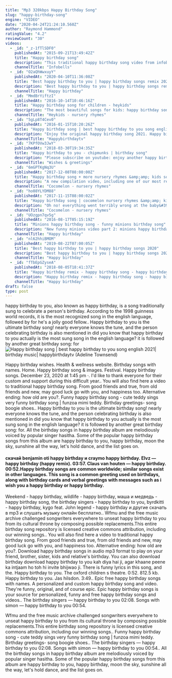 ```yaml
---
title: "Mp3 320kbps Happy Birthday Song"
slug: "happy-birthday-song"
engine: "VIDEO"
date: "2020-04-24T21:24:10.560Z"
author: "Raymond Hammond"
ratingValue: "4.2"
reviewCount: "30"
videos:
  - _id: "_z-1fTlSDF0"
    publishedAt: "2015-09-21T13:49:42Z"
    title: "Happy birthday song"
    description: "This traditional happy birthday song video from infobells is sure to create a lot of excitement in every birthday. Wishing you all the great things in life, hope this"
    channelTitle: "Infobells"
  - _id: "O2aQhWwxuyY"
    publishedAt: "2020-04-10T11:36:08Z"
    title: "Best happy birthday to you | happy birthday songs remix 2020"
    description: "Best happy birthday to you | happy birthday songs remix 2020 happy birthday song lyrics: happy birthday to you happy birthday to you happy birthday,"
    channelTitle: "Happy birthday"
  - _id: "MmdBrYiftzI"
    publishedAt: "2016-10-14T10:46:16Z"
    title: "Happy birthday song for children - heykids"
    description: "The most beautiful songs for kids: happy birthday song for children song and many more nursery rhymes! new! keykids ios app and android app! download"
    channelTitle: "Heykids - nursery rhymes"
  - _id: "5gLp8T4Cev0"
    publishedAt: "2016-01-15T10:20:26Z"
    title: "Happy birthday song | best happy birthday to you song english 2021| birthday music| happybirthdaytv"
    description: "Enjoy the original happy birthday song 2021. Happy birthday to you, hope you like this full video birthday song in english by happybirthdaytv. We wish you"
    channelTitle: "Happybirthdaytv"
  - _id: "7KPfOVw3JwY"
    publishedAt: "2018-03-30T19:34:35Z"
    title: "Happy birthday to you - chipmunks | birthday song"
    description: "Please subscribe on youtube: enjoy another happy birthday to you song (chipmunks version). Special birthday song for those you love"
    channelTitle: "Wishes & greetings"
  - _id: "6mGPTKgNq3U"
    publishedAt: "2017-12-08T08:00:00Z"
    title: "Happy birthday song + more nursery rhymes &amp;amp; kids songs - cocomelon"
    description: "A new compilation video, including one of our most recent songs, happy birthday song! watch"
    channelTitle: "Cocomelon - nursery rhymes"
  - _id: "ho08YLYDM88"
    publishedAt: "2017-11-15T08:00:02Z"
    title: "Happy birthday song | cocomelon nursery rhymes &amp;amp; kids songs"
    description: "Oh no! everything went terribly wrong at the baby&#39;s surprise birthday party! can the animals fix it in time?"
    channelTitle: "Cocomelon - nursery rhymes"
  - _id: "UOzgpn7qv5g"
    publishedAt: "2016-08-17T05:15:19Z"
    title: "Minions happy birthday song - funny minions birthday song"
    description: "New funny minions video part 2: minions happy birthday song - funny minions birthday song check out more happy birthday"
    channelTitle: "Happy birthday"
  - _id: "nl62hhiBMOM"
    publishedAt: "2019-08-22T07:00:05Z"
    title: "Best happy birthday to you | happy birthday songs 2020"
    description: "Best happy birthday to you | happy birthday songs 2020."
    channelTitle: "Happy birthday"
  - _id: "fTbEpGZyseA"
    publishedAt: "2018-08-05T18:41:37Z"
    title: "Happy birthday remix - happy birthday song - happy birthday to you"
    description: "Happy birthday remix - happy birthday song - happy birthday to you."
    channelTitle: "Happy birthday"
draft: false
type: post
---
```


happy birthday to you, also known as happy birthday, is a song traditionally sung to celebrate a person&#39;s birthday. According to the 1998 guinness world records, it is the most recognized song in the english language, followed by for he&#39;s a jolly good fellow.. Happy birthday to you is the ultimate birthday song! nearly everyone knows the tune, and the person celebrating birthday is also mentioned in did you know that happy birthday to you actually is the most sung song in the english language? it is followed by another great birthday song: for
![Happy birthday song | best happy birthday to you song english 2021| birthday music| happybirthdaytv (Adeline Townsend)](https://i.ytimg.com/vi/5gLp8T4Cev0/hqdefault.jpg "Happy birthday song | best happy birthday to you song english 2021| birthday music| happybirthdaytv (Leila Hanson)")

Happy birthday wishes. Health &amp; wellness website. Birthday songs with names. Home. Happy birthday song &amp; images. Festival. Happy birthday songs. December 23, 2020 at 1:45 pm ·. I&#39;d like to thank everyone for their custom and support during this difficult year.. You will also find here a video to traditional happy birthday song. From good friends and true, from old friends and new, may good luck go with you, and happiness too. Alternative ending: how old are you?. Funny happy birthday song - cute teddy sings very funny birthday song | funzoa mimi teddy. Birthday greetings- song boogie shoes.. Happy birthday to you is the ultimate birthday song! nearly everyone knows the tune, and the person celebrating birthday is also mentioned in did you know that happy birthday to you actually is the most sung song in the english language? it is followed by another great birthday song: for. All the birthday songs in happy birthday album are melodiously voiced by popular singer hasitha. Some of the popular happy birthday songs from this album are happy birthday to you, happy birthday, moon the sky, sunshine all the way, let&#39;s hold dance, and the list goes on.
<!--inArticleAds-->

<!--galleryOne-->

#### скачай benjamin oti happy birthday и craymo happy birthday. Elvz — happy birthday (happy remix). 03:57. Claus van houten — happy birthday. 00:52.Happy birthday songs are common worldwide; similar songs exist in other languages. This song is a common greeting used on birthdays, along with birthday cards and verbal greetings with messages such as i wish you a happy birthday or happy birthday.
<!--inArticleAds-->

<!--galleryTwo-->

Weekend - happy birthday, wildlife - happy birthday, маша и медведь - happy birthday song, the birthday singers - happy birthday to you, byrdkitti - happy birthday, kygo feat. John legend - happy birthday и другие скачать в mp3 и слушать музыку онлайн бесплатно.. Wfmu and the free music archive challenged songwriters everywhere to unseat happy birthday to you from its cultural throne by composing possible replacements.This entire birthday song repository is licensed creative commons attribution, including our winning songs.. You will also find here a video to traditional happy birthday song. From good friends and true, from old friends and new, may good luck go with you, and happiness too. Alternative ending: how old are you?. Download happy birthday songs in audio mp3 format to play on your friend, brother, sister, kids and relative&#39;s birthday. You can also download birthday download happy birthday to you kah diya hai ji, agar khaane peene ka intjaam ho toh hi invite bhijwao ji. There is funny lyrics in this song, and the. Happy birthday to you. The oxford children s theatre. 0:52. 812.5 kb. Happy birthday to you. Jas hilsdon. 3:49.. Epic free happy birthday songs with names. A personalized and custom happy birthday song and video. They&#39;re funny, original, and of course epic. Epic happy birthday songs is your source for personalized, funny and free happy birthday songs and videos.. The birthday singers — happy birthday to you 02:08. Songs with simon — happy birthday to you 00:54.
<!--galleryThree-->

Wfmu and the free music archive challenged songwriters everywhere to unseat happy birthday to you from its cultural throne by composing possible replacements.This entire birthday song repository is licensed creative commons attribution, including our winning songs.. Funny happy birthday song - cute teddy sings very funny birthday song | funzoa mimi teddy. Birthday greetings- song boogie shoes.. The birthday singers — happy birthday to you 02:08. Songs with simon — happy birthday to you 00:54.. All the birthday songs in happy birthday album are melodiously voiced by popular singer hasitha. Some of the popular happy birthday songs from this album are happy birthday to you, happy birthday, moon the sky, sunshine all the way, let&#39;s hold dance, and the list goes on.